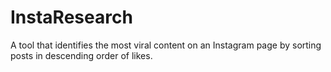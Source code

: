 # InstaResearch
A tool that identifies the most viral content on an Instagram page by sorting posts in descending order of likes.
